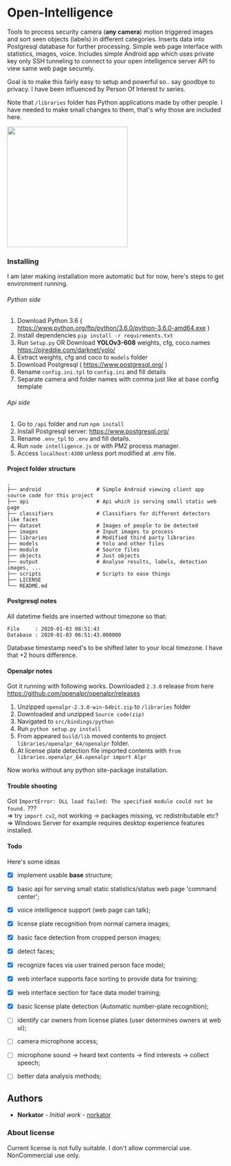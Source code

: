 # Open-Intelligence

Tools to process security camera (<b>any camera</b>) motion triggered images and sort seen objects (labels) in different categories. 
Inserts data into Postgresql database for further processing. Simple web page interface with statistics, images, voice.
Includes simple Android app which uses private key only SSH tunneling to connect to your open intelligence server API to view same web page securely.

Goal is to make this fairly easy to setup and powerful so.. say goodbye to privacy.
I have been influenced by Person Of Interest tv series. 

Note that `/libraries` folder has Python applications made by other people. 
I have needed to make small changes to them, that's why those are included here.

<p align="start">
  <img src="https://github.com/norkator/Open-Intelligence/blob/master/other/img1.PNG" width="280">
</p>


### Installing

I am later making installation more automatic but for now, 
here's steps to get environment running.

###### Python side
1. Download Python 3.6 ( https://www.python.org/ftp/python/3.6.0/python-3.6.0-amd64.exe ) 
2. Install dependencies `pip install -r requirements.txt`
3. Run `Setup.py` OR Download <b>YOLOv3-608</b> weights, cfg, coco.names https://pjreddie.com/darknet/yolo/
4. Extract weights, cfg and coco to `models` folder
5. Download Postgresql ( https://www.postgresql.org/ )
6. Rename `config.ini.tpl` to `config.ini` and fill details
7. Separate camera and folder names with comma just like at base config template

###### Api side
1. Go to `/api` folder and run `npm install`
2. Install Postgresql server: https://www.postgresql.org/
3. Rename `.env_tpl` to `.env` and fill details.
4. Run `node intelligence.js` or with PM2 process manager.
5. Access `localhost:4300` unless port modified at .env file. 


#### Project folder structure

    .
    ├── android                  # Simple Android viewing client app source code for this project
    ├── api                      # Api which is serving small static web page
    ├── classifiers              # Classifiers for different detectors like faces
    ├── dataset                  # Images of people to be detected
    ├── images                   # Input images to process 
    ├── libraries                # Modified third party libraries
    ├── models                   # Yolo and other files
    ├── module                   # Source files
    ├── objects                  # Just objects
    ├── output                   # Analyse results, labels, detection images, ...
    ├── scripts                  # Scripts to ease things
    ├── LICENSE
    └── README.md


#### Postgresql notes

All datetime fields are inserted without timezone so that:

```
File     : 2020-01-03 08:51:43
Database : 2020-01-03 06:51:43.000000
```

Database timestamp need's to be shifted later to your local timezone. I have that +2 hours difference.


#### Openalpr notes

Got it running with following works.
Downloaded `2.3.0` release from here https://github.com/openalpr/openalpr/releases

1. Unzipped `openalpr-2.3.0-win-64bit.zip` to `/libraries` folder
2. Downloaded and unzipped `Source code(zip)`
3. Navigated to `src/bindings/python`
4. Run `python setup.py install`
5. From appeared `build/lib` moved contents to project `libraries/openalpr_64/openalpr` folder.
6. At license plate detection file imported contents with `from libraries.openalpr_64.openalpr import Alpr`

Now works without any python site-package installation.



#### Trouble shooting
Got `ImportError: DLL load failed: The specified module could not be found.` ???  
=> try `import cv2`, not working -> packages missing, vc redistributable etc?  
=> Windows Server for example requires desktop experience features installed.


#### Todo

Here's some ideas

- [x] implement usable **base** structure;
- [x] basic api for serving small static statistics/status web page 'command center';
- [x] voice intelligence support (web page can talk);
- [x] license plate recognition from normal camera images;
- [x] basic face detection from cropped person images;
- [x] detect faces;
- [x] recognize faces via user trained person face model;
- [x] web interface supports face sorting to provide data for training;
- [x] web interface section for face data model training;
- [x] basic license plate detection (Automatic number-plate recognition);
- [ ] identify car owners from license plates (user determines owners at web ui);
- [ ] camera microphone access;
- [ ] microphone sound -> heard text contents -> find interests -> collect speech;
- [ ] better data analysis methods;


## Authors

* **Norkator** - *Initial work* - [norkator](https://github.com/norkator)


### About license
Current license is not fully suitable. I don't allow commercial use.  
NonCommercial use only.